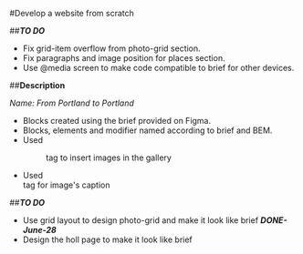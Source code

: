 #Develop a website from scratch

##**_TO DO_**
* Fix grid-item overflow from photo-grid section.
* Fix paragraphs and image position for places section.
* Use @media screen to make code compatible to brief for other devices.

##**Description**

*Name: From Portland to Portland*

* Blocks created using the brief provided on Figma.
* Blocks, elements and modifier named according to brief and BEM.
* Used <figure> tag to insert images in the gallery
* Used <figcaption> tag for image's caption


##**_TO DO_**

* Use grid layout to design photo-grid and make it look like brief **_DONE-June-28_**
* Design the holl page to make it look like brief
